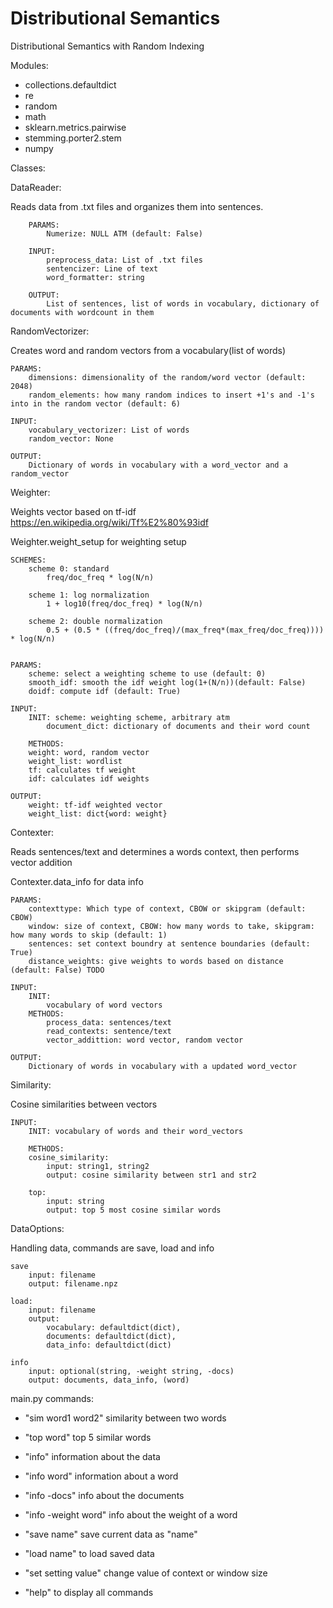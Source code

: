 # Distributional Semantics
Distributional Semantics with Random Indexing

Modules:
* collections.defaultdict
* re
* random
* math
* sklearn.metrics.pairwise 
* stemming.porter2.stem
* numpy

Classes:

DataReader:

Reads data from .txt files and organizes them into sentences.

        PARAMS:
            Numerize: NULL ATM (default: False)
        
        INPUT:
            preprocess_data: List of .txt files
            sentencizer: Line of text
            word_formatter: string
                
        OUTPUT:
            List of sentences, list of words in vocabulary, dictionary of documents with wordcount in them

RandomVectorizer:

Creates word and random vectors from a vocabulary(list of words)

    PARAMS:
        dimensions: dimensionality of the random/word vector (default: 2048)
        random_elements: how many random indices to insert +1's and -1's into in the random vector (default: 6)

    INPUT:
        vocabulary_vectorizer: List of words
        random_vector: None

    OUTPUT:
        Dictionary of words in vocabulary with a word_vector and a random_vector

Weighter:

Weights vector based on tf-idf
https://en.wikipedia.org/wiki/Tf%E2%80%93idf

Weighter.weight_setup for weighting setup

	SCHEMES:
		scheme 0: standard
			freq/doc_freq * log(N/n)

		scheme 1: log normalization
			1 + log10(freq/doc_freq) * log(N/n)

		scheme 2: double normalization
			0.5 + (0.5 * ((freq/doc_freq)/(max_freq*(max_freq/doc_freq)))) * log(N/n)


    PARAMS:
        scheme: select a weighting scheme to use (default: 0)
        smooth_idf: smooth the idf weight log(1+(N/n))(default: False)
        doidf: compute idf (default: True)
        
    INPUT:
        INIT: scheme: weighting scheme, arbitrary atm
            document_dict: dictionary of documents and their word count

        METHODS:        
        weight: word, random vector
		weight_list: wordlist
		tf: calculates tf weight
		idf: calculates idf weights

    OUTPUT:
        weight: tf-idf weighted vector
		weight_list: dict{word: weight}

Contexter:

Reads sentences/text and determines a words context, then performs vector addition

Contexter.data_info for data info


    PARAMS:
        contexttype: Which type of context, CBOW or skipgram (default: CBOW)
        window: size of context, CBOW: how many words to take, skipgram: how many words to skip (default: 1)
        sentences: set context boundry at sentence boundaries (default: True)
        distance_weights: give weights to words based on distance (default: False) TODO 

    INPUT:
        INIT: 
            vocabulary of word vectors
        METHODS:
            process_data: sentences/text
            read_contexts: sentence/text
            vector_addittion: word vector, random vector

    OUTPUT:
        Dictionary of words in vocabulary with a updated word_vector


Similarity:

Cosine similarities between vectors

    INPUT:
        INIT: vocabulary of words and their word_vectors

        METHODS:
        cosine_similarity:
            input: string1, string2
            output: cosine similarity between str1 and str2
    
        top:
            input: string
            output: top 5 most cosine similar words

DataOptions:

Handling data, commands are save, load and info

    save
        input: filename
        output: filename.npz

    load:
        input: filename
        output:
            vocabulary: defaultdict(dict),
            documents: defaultdict(dict),
            data_info: defaultdict(dict)

    info
        input: optional(string, -weight string, -docs)
        output: documents, data_info, (word)



main.py commands:
* "sim word1 word2" similarity between two words
* "top word" top 5 similar words

* "info" information about the data
* "info word" information about a word
* "info -docs" info about the documents
* "info -weight word" info about the weight of a word

* "save name" save current data as "name"
* "load name" to load saved data 
* "set setting value" change value of context or window size

* "help" to display all commands



